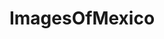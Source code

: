 ---
title: ImagesOfMexico
crosslinks:
- mexico
- pics
- EarthPorn
- imagesofnetwork
- OldSchoolCool
- itookapicture
- mildlyinteresting
- whatsthisbug
- funny
- travel
- aww
- whatsthisplant
- food
- trees
- gifs
- MilitaryPorn
- analog
- whatisthisthing
- RoomPorn
- tattoos
---